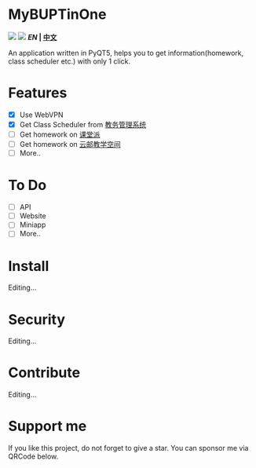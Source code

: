 # MyBUPTinOne
![](https://unv-shield.librian.net/api/unv_shield?repo=Nova-Noir/MyBUPTinOne)
![](https://unv-shield.librian.net/api/unv_shiedl?txt=NovaNo1r&url=https://avatars.githubusercontent.com/u/68760718)
***EN* | [中文](README_CN.md)**

An application written in PyQT5, helps you to get information(homework, class scheduler etc.) with only 1 click.


# Features
- [X] Use WebVPN
- [X] Get Class Scheduler from [教务管理系统](https://jwgl.bupt.edu.cn/)
- [ ] Get homework on [课堂派](https://www.ketangpai.com/)
- [ ] Get homework on [云邮教学空间](https://ucloud.bupt.edu.cn/uclass/#/)
- [ ] More..

# To Do
- [ ] API
- [ ] Website
- [ ] Miniapp
- [ ] More..

# Install
Editing...

# Security
Editing...

# Contribute
Editing...

# Support me
If you like this project, do not forget to give a star.
You can sponsor me via QRCode below.

